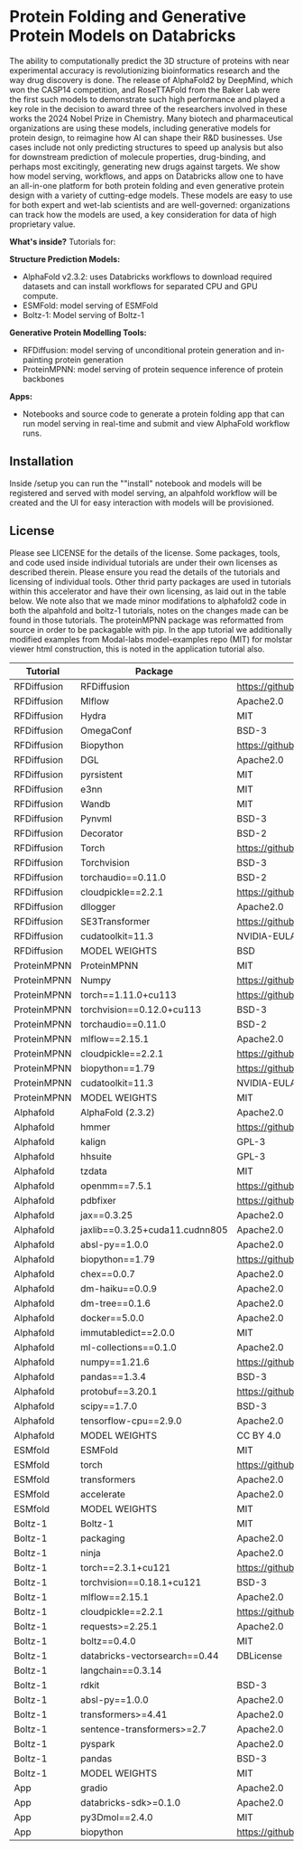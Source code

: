 # Protein Folding and Generative Protein Models on Databricks

The ability to computationally predict the 3D structure of proteins with near experimental accuracy is revolutionizing bioinformatics research and the way drug discovery is done. The release of AlphaFold2 by DeepMind, which won the CASP14 competition, and RoseTTAFold from the Baker Lab were the first such models to demonstrate such high performance and played a key role in the decision to award three of the researchers involved in these works the 2024 Nobel Prize in Chemistry. Many biotech and pharmaceutical organizations are using these models, including generative models for protein design, to reimagine how AI can shape their R&D businesses. Use cases include not only predicting structures to speed up analysis but also for downstream prediction of molecule properties, drug-binding, and perhaps most excitingly, generating new drugs against targets. We show how model serving, workflows, and apps on Databricks allow one to have an all-in-one platform for both protein folding and even generative protein design with a variety of cutting-edge models. These models are easy to use for both expert and wet-lab scientists and are well-governed: organizations can track how the models are used, a key consideration for data of high proprietary value.

**What's inside?** Tutorials for:

**Structure Prediction Models:**
- AlphaFold v2.3.2: uses Databricks workflows to download required datasets and can install workflows for separated CPU and GPU compute.
- ESMFold: model serving of ESMFold
- Boltz-1: Model serving of Boltz-1

**Generative Protein Modelling Tools:**
- RFDiffusion: model serving of unconditional protein generation and in-painting protein generation
- ProteinMPNN: model serving of protein sequence inference of protein backbones

**Apps:**
- Notebooks and source code to generate a protein folding app that can run model serving in real-time and submit and view AlphaFold workflow runs.

## Installation
Inside /setup you can run the ""install" notebook and models will be registered and served with model serving, an alpahfold workflow will be created and the UI for easy interaction with models will be provisioned. 

License
--------
Please see LICENSE for the details of the license. Some packages, tools, and code used inside individual tutorials are under their own licenses as described therein. Please ensure you read the details of the tutorials and licensing of individual tools. Other thrid party packages are used in tutorials within this accelerator and have their own licensing, as laid out in the table below. We note also that we made minor modifations to alphafold2 code in both the alpahfold and boltz-1 tutorials, notes on the changes made can be found in those tutorials. The proteinMPNN package was reformatted from source in order to be packagable with pip. In the app tutorial we additionally modified examples from Modal-labs model-examples repo (MIT) for molstar viewer html construction, this is noted in the application tutorial also.

Tutorial | Package | License | Source
-------- | ------- | ------- | --------
RFDiffusion | RFDiffusion |	https://github.com/RosettaCommons/RFdiffusion?tab=License-1-ov-file#readme | https://github.com/RosettaCommons/RFdiffusion
RFDiffusion | Mlflow	| Apache2.0 | https://github.com/mlflow/mlflow
RFDiffusion | Hydra	| MIT | https://github.com/facebookresearch/hydra
RFDiffusion | OmegaConf |	BSD-3 | https://github.com/omry/omegaconf
RFDiffusion | Biopython |	https://github.com/biopython/biopython/blob/master/LICENSE.rst | https://github.com/biopython/biopython
RFDiffusion | DGL	| Apache2.0 | https://github.com/dmlc/dgl
RFDiffusion | pyrsistent |	MIT | https://github.com/tobgu/pyrsistent
RFDiffusion | e3nn	| MIT | https://github.com/e3nn/e3nn
RFDiffusion | Wandb |	MIT | https://github.com/wandb/wandb
RFDiffusion | Pynvml	| BSD-3 | https://github.com/gpuopenanalytics/pynvml
RFDiffusion | Decorator	| BSD-2 | https://github.com/micheles/decorator 
RFDiffusion | Torch |	https://github.com/pytorch/pytorch?tab=License-1-ov-file#readme | https://github.com/pytorch/pytorch
RFDiffusion | Torchvision |	BSD-3 | https://github.com/pytorch/vision
RFDiffusion | torchaudio==0.11.0 |	BSD-2 | https://github.com/pytorch/audio
RFDiffusion | cloudpickle==2.2.1	| https://github.com/cloudpipe/cloudpickle?tab=License-1-ov-file#readme | https://github.com/cloudpipe/cloudpickle
RFDiffusion | dllogger 	| Apache2.0 | https://github.com/NVIDIA/dllogger
RFDiffusion | SE3Transformer |	https://github.com/RosettaCommons/RFdiffusion/blob/main/env/SE3Transformer/LICENSE | https://github.com/RosettaCommons/RFdiffusion/tree/main/env/SE3Transformer
RFDiffusion | cudatoolkit=11.3 | NVIDIA-EULA | https://docs.nvidia.com/cuda/eula/index.html
RFDiffusion | MODEL WEIGHTS |	BSD | https://github.com/RosettaCommons/RFdiffusion
ProteinMPNN | ProteinMPNN 	| MIT | https://github.com/dauparas/ProteinMPNN
ProteinMPNN | Numpy |	https://github.com/numpy/numpy?tab=License-1-ov-file#readme | https://github.com/numpy/numpy
ProteinMPNN | torch==1.11.0+cu113 |	https://github.com/pytorch/pytorch?tab=License-1-ov-file#readme | https://github.com/pytorch/pytorch
ProteinMPNN | torchvision==0.12.0+cu113 |	BSD-3 |  https://github.com/pytorch/vision 
ProteinMPNN | torchaudio==0.11.0 | BSD-2 | https://github.com/pytorch/audio
ProteinMPNN | mlflow==2.15.1 | Apache2.0 | https://github.com/mlflow/mlflow
ProteinMPNN | cloudpickle==2.2.1 | https://github.com/cloudpipe/cloudpickle?tab=License-1-ov-file#readme | https://github.com/cloudpipe/cloudpickle
ProteinMPNN | biopython==1.79 | https://github.com/biopython/biopython/blob/master/LICENSE.rst |  https://github.com/biopython/biopython
ProteinMPNN | cudatoolkit=11.3	| NVIDIA-EULA | https://docs.nvidia.com/cuda/eula/index.html
ProteinMPNN | MODEL WEIGHTS | MIT | https://github.com/dauparas/ProteinMPNN
Alphafold | AlphaFold (2.3.2) | Apache2.0 | https://github.com/google-deepmind/alphafold
Alphafold | hmmer	| https://github.com/EddyRivasLab/hmmer/blob/master/LICENSE | https://github.com/EddyRivasLab/hmmer
Alphafold | kalign	| GPL-3 | https://github.com/TimoLassmann/kalign
Alphafold | hhsuite	| GPL-3 | https://github.com/soedinglab/hh-suite
Alphafold | tzdata	| MIT | https://github.com/python/tzdata
Alphafold | openmm==7.5.1 |	https://github.com/openmm/openmm/blob/master/docs-source/licenses/Licenses.txt | https://github.com/openmm/openmm
Alphafold | pdbfixer |	https://github.com/openmm/pdbfixer/blob/master/LICENSE | https://github.com/openmm/pdbfixer
Alphafold | jax==0.3.25 |	Apache2.0 | https://github.com/jax-ml/jax
Alphafold | jaxlib==0.3.25+cuda11.cudnn805 | Apache2.0 | https://github.com/jax-ml/jax
Alphafold | absl-py==1.0.0	| Apache2.0 | https://github.com/abseil/abseil-py
Alphafold | biopython==1.79	| https://github.com/biopython/biopython/blob/master/LICENSE.rst | https://github.com/biopython/biopython
Alphafold | chex==0.0.7	| Apache2.0 | https://github.com/google-deepmind/chex
Alphafold | dm-haiku==0.0.9	| Apache2.0 | https://github.com/google-deepmind/chex/tree/master
Alphafold | dm-tree==0.1.6	| Apache2.0 | https://github.com/google-deepmind/tree
Alphafold | docker==5.0.0	| Apache2.0 | https://github.com/docker
Alphafold | immutabledict==2.0.0 | MIT | https://github.com/corenting/immutabledict
Alphafold | ml-collections==0.1.0 | Apache2.0 | https://github.com/google/ml_collections
Alphafold | numpy==1.21.6 | https://github.com/numpy/numpy?tab=License-1-ov-file#readme | https://github.com/numpy/numpy
Alphafold | pandas==1.3.4 | BSD-3 | https://github.com/pandas-dev/pandas
Alphafold | protobuf==3.20.1 | https://github.com/protocolbuffers/protobuf?tab=License-1-ov-file#readme | https://github.com/protocolbuffers/protobuf
Alphafold | scipy==1.7.0 | BSD-3 | https://github.com/scipy/scipy
Alphafold | tensorflow-cpu==2.9.0 | Apache2.0 | https://github.com/tensorflow/tensorflow
Alphafold | MODEL WEIGHTS | CC BY 4.0
ESMfold | ESMFold |	MIT | https://github.com/facebookresearch/esm
ESMfold | torch | https://github.com/pytorch/pytorch?tab=License-1-ov-file#readme | https://github.com/pytorch/pytorch
ESMfold | transformers | Apache2.0 | https://github.com/huggingface/transformers
ESMfold | accelerate | Apache2.0 | https://github.com/huggingface/transformers
ESMfold | MODEL WEIGHTS | MIT
Boltz-1 | Boltz-1 |	MIT | https://github.com/jwohlwend/boltz
Boltz-1 | packaging |Apache2.0 | https://github.com/pypa/packaging
Boltz-1 | ninja | Apache2.0 | https://github.com/scikit-build/ninja-python-distributions
Boltz-1 | torch==2.3.1+cu121 | https://github.com/pytorch/pytorch?tab=License-1-ov-file#readme | https://github.com/pytorch/pytorch
Boltz-1 | torchvision==0.18.1+cu121 | BSD-3 | https://github.com/pytorch/vision
Boltz-1 | mlflow==2.15.1 | Apache2.0 | https://github.com/mlflow/mlflow
Boltz-1 | cloudpickle==2.2.1 | https://github.com/cloudpipe/cloudpickle?tab=License-1-ov-file#readme | https://github.com/cloudpipe/cloudpickle
Boltz-1 | requests>=2.25.1 | Apache2.0 | https://github.com/psf/requests
Boltz-1 | boltz==0.4.0 | MIT | https://github.com/jwohlwend/boltz
Boltz-1 | databricks-vectorsearch==0.44 |	DBLicense | TOBEREMOVED
Boltz-1 | langchain==0.3.14 |	 | TOBEREMOVED
Boltz-1 | rdkit | BSD-3 | https://github.com/rdkit/rdkit
Boltz-1 | absl-py==1.0.0 |	Apache2.0 | https://github.com/abseil/abseil-py
Boltz-1 | transformers>=4.41 | 	Apache2.0 | https://github.com/huggingface/transformers
Boltz-1 | sentence-transformers>=2.7 |	Apache2.0 | https://github.com/UKPLab/sentence-transformers/
Boltz-1 | pyspark |	Apache2.0 | https://github.com/apache/spark
Boltz-1 | pandas |	BSD-3 | https://github.com/pandas-dev/pandas
Boltz-1 | MODEL WEIGHTS |	MIT | https://github.com/jwohlwend/boltz
App | gradio | Apache2.0 | https://github.com/gradio-app/gradio
App | databricks-sdk>=0.1.0 | Apache2.0 | https://pypi.org/project/databricks-sdk/
App | py3Dmol==2.4.0 | MIT | TOBEREMOVED (https://pypi.org/project/py3Dmol/)
App | biopython |	https://github.com/biopython/biopython/blob/master/LICENSE.rst | https://github.com/biopython/biopython